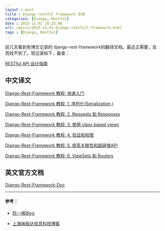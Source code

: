 ```yaml
---
layout : post
title : Django restful framework 文档
categories: [Django, Restful] 
date : 2015-11-01 18:25:00
url: /posts/2015-11-01-Django-restfull-framework.html 
tags : [Django, Restful] 
---
```




前几天看到有博文记录的 django-rest-framework的翻译文档。最近正需要，反而找不到了。现记录如下，备查：


[RESTful API 设计指南](http://www.ruanyifeng.com/blog/2014/05/restful_api.html)

## 中文译文

[Django-Rest-Framework 教程: 快速入门](http://www.weiguda.com/blog/18/)

[Django-Rest-Framework 教程: 1. 序列化(Serialization )](http://www.weiguda.com/blog/19/)

[Django-Rest-Framework 教程: 2. Requests 和 Responses](http://www.weiguda.com/blog/20/)

[Django-Rest-Framework 教程: 3. 使用 class based views](http://www.weiguda.com/blog/21/)

[Django-Rest-Framework 教程: 4. 验证和权限](http://www.weiguda.com/blog/22/)

[Django-Rest-Framework 教程: 5. 提高关联性和超链接API](http://www.weiguda.com/blog/23/)

[Django-Rest-Framework 教程: 6. ViewSets 和 Routers](http://www.weiguda.com/blog/24/)
<!-- more -->
## 英文官方文档 

[Django-Rest-Framework-Doc](http://www.django-rest-framework.org/)



---

#### 参考： 

* [阮一峰Blog](http://www.ruanyifeng.com/blog/)

* [上海味股达信息科技博客](http://www.weiguda.com/blog/)